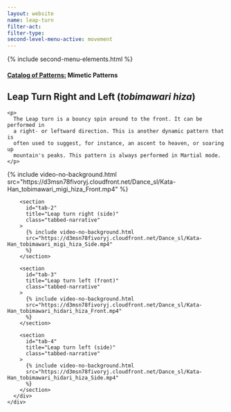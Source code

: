 ```yaml
---
layout: website
name: leap-turn
filter-act:
filter-type:
second-level-menu-active: movement
---
```


{% include second-menu-elements.html %}

<main class="page-content">
  <div class="text-container">
    <h4><a href="/movement/">Catalog of Patterns:</a> Mimetic Patterns</h4>
    <h2>Leap Turn Right and Left (<em>tobimawari hiza</em>)</h2>

    <p>
      The Leap turn is a bouncy spin around to the front. It can be performed in
      a right- or leftward direction. This is another dynamic pattern that is
      often used to suggest, for instance, an ascent to heaven, or soaring up
      mountain's peaks. This pattern is always performed in Martial mode.
    </p>
  </div>

  <div class="tabs-container">
    <div class="tabs-container__links">
      <div class="wrapper">
        <div id="tabs"></div>
      </div>
    </div>
    <div class="tabs-container__content">
      <div class="wrapper">
        <section
          id="tab-1"
          title="Leap turn right (front)"
          class="tabbed-narrative"
        >
          {% include video-no-background.html
          src="https://d3msn78fivoryj.cloudfront.net/Dance_sl/Kata-Han_tobimawari_migi_hiza_Front.mp4"
          %}
        </section>

        <section
          id="tab-2"
          title="Leap turn right (side)"
          class="tabbed-narrative"
        >
          {% include video-no-background.html
          src="https://d3msn78fivoryj.cloudfront.net/Dance_sl/Kata-Han_tobimawari_migi_hiza_Side.mp4"
          %}
        </section>

        <section
          id="tab-3"
          title="Leap turn left (front)"
          class="tabbed-narrative"
        >
          {% include video-no-background.html
          src="https://d3msn78fivoryj.cloudfront.net/Dance_sl/Kata-Han_tobimawari_hidari_hiza_Front.mp4"
          %}
        </section>

        <section
          id="tab-4"
          title="Leap turn left (side)"
          class="tabbed-narrative"
        >
          {% include video-no-background.html
          src="https://d3msn78fivoryj.cloudfront.net/Dance_sl/Kata-Han_tobimawari_hidari_hiza_Side.mp4"
          %}
        </section>
      </div>
    </div>
  </div>
</main>
